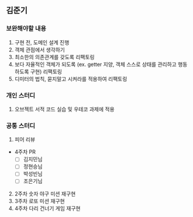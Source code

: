 ## 김준기

### 보완해야할 내용
1. 구현 전, 도메인 설계 진행
2. 객체 관점에서 생각하기
3. 최소한의 의존관계를 갖도록 리팩토링
4. 보다 자율적인 객체가 되도록 (ex. getter 지양, 객체 스스로 상태를 관리하고 행동하도록 구현) 리팩토링
5. 디미터의 법칙, 묻지말고 시켜라를 적용하여 리팩토링

### 개인 스터디
1. 오브젝트 서적 코드 실습 및 우테코 과제에 적용

### 공통 스터디
1. 피어 리뷰
 - 4주차 PR
    - [ ] 김지민님
    - [ ] 정현승님
    - [ ] 박성빈님
    - [ ] 조은기님
2. 2주차 숫자 야구 미션 재구현
3. 3주차 로또 미션 재구현
4. 4주차 다리 건너기 게임 재구현

